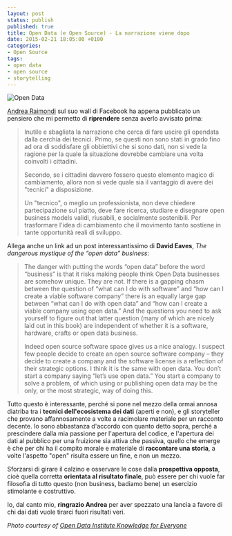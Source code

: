 ```yaml
---
layout: post
status: publish
published: true
title: Open Data (e Open Source) - La narrazione viene dopo
date: 2015-02-21 18:05:00 +0100
categories:
- Open Source
tags:
- open data
- open source
- storytelling
---
```


![Open Data](https://farm6.staticflickr.com/5476/14318989343_fb903b36fd_b.jpg)

[Andrea Raimondi](https://medium.com/@raimondiand) sul suo wall di Facebook ha appena pubblicato un pensiero che mi permetto di **riprendere** senza averlo avvisato prima:

> Inutile e sbagliata la narrazione che cerca di fare uscire gli opendata dalla cerchia dei tecnici.
Primo, se questi non sono stati in grado fino ad ora di soddisfare gli obbiettivi che si sono dati, non si vede la ragione per la quale la situazione dovrebbe cambiare una volta coinvolti i cittadini.
>
> Secondo, se i cittadini davvero fossero questo elemento magico di cambiamento, allora non si vede quale sia il vantaggio di avere dei "tecnici" a disposizione.
>
> Un "tecnico", o meglio un professionista, non deve chiedere partecipazione sul piatto, deve fare ricerca, studiare e disegnare open business models validi, riusabili, e socialmente sostenibili. Per trasformare l'idea di cambiamento che il movimento tanto sostiene in tante opportunità reali di sviluppo.

Allega anche un link ad un post interessantissimo di **David Eaves**, _The dangerous mystique of the “open data” business_:

> The danger with putting the words “open data” before the word “business” is that it risks making people think Open Data businesses are somehow unique. They are not. If there is a gapping chasm between the question of “what can I do with software” and “how can I create a viable software company” there is an equally large gap between “what can I do with open data” and “how can I create a viable company using open data.” And the questions you need to ask yourself to figure out that latter question (many of which are nicely laid out in this book) are independent of whether it is a software, hardware, crafts or open data business.
>
> Indeed open source software space gives us a nice analogy. I suspect few people decide to create an open source software company – they decide to create a company and the software license is a reflection of their strategic options. I think it is the same with open data. You don’t start a company saying “let’s use open data.” You start a company to solve a problem, of which using or publishing open data may be the only, or the most strategic, way of doing this.

Tutto questo è interessante, perché si pone nel mezzo della ormai annosa diatriba tra i **tecnici dell'ecosistema dei dati** (aperti e non), e gli storyteller che provano affannosamente a volte a racimolare materiale per un racconto decente. Io sono abbastanza d'accordo con quanto detto sopra, perché a prescindere dalla mia passione per l'apertura del codice, e l'apertura dei dati al pubblico per una fruizione sia attiva che passiva, quello che emerge è che per chi ha il compito morale e materiale di **raccontare una storia**, a volte l'aspetto "open" risulta essere un fine, e non un mezzo.

Sforzarsi di girare il calzino e osservare le cose dalla **prospettiva opposta**, cioè quella corretta **orientata al risultato finale**, può essere per chi vuole far filosofia di tutto questo (non business, badiamo bene) un esercizio stimolante e costruttivo.

Io, dal canto mio, **ringrazio Andrea** per aver spezzato una lancia a favore di chi dai dati vuole tirarci fuori risultati veri.

_Photo courtesy of [Open Data Institute Knowledge for Everyone](http://www.flickr.com/photos/93591348@N03/14318989343)_
